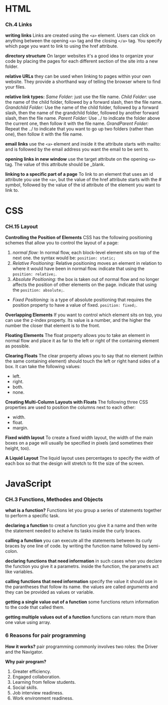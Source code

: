 # HTML

### Ch.4 Links
**writing links**
Links are created using the `<a>` element. Users can click on anything between the opening `<a>` tag and the closing `</a>` tag. You specify which page you want to link to using the href attribute.

**directory structure**
On larger websites it's a good idea to organize your code by placing the pages for each different section of the site into a new folder.

**relative URLs**
they can be used when linking to pages within your own website. They provide a shorthand way of telling the browser where to find your files.

**relative link types:**
_Same Folder:_ just use the file name.
_Child Folder:_ use the name of the child folder, followed by a forward slash, then the file name.
_Grandchild Folder:_ Use the name of the child folder, followed by a forward slash, then the name of the grandchild folder, followed by another forward slash, then the file name.
_Parent Folder:_ Use ../ to indicate the folder above the current one, then follow it with the file name.
_GrandParent Folder:_ Repeat the ../ to indicate that you want to go up two folders (rather than one), then follow it with the file name.

**email links**
use the `<a>` element and inside it the attribute starts with mailto: and is followed by the email address you want the email to be sent to.

**opening links in new window**
use the target attribute on the opening `<a>` tag. The value of this attribute should be _blank.

**linking to a specific part of a page**
To link to an element that uses an id attribute you use the `<a>`, but the value of the href attribute starts with the # symbol, followed by the value of the id attribute of the element you want to link to.

# CSS

### CH.15 Layout
**Controlling the Position of Elements**
CSS has the following positioning schemes that allow you to control the layout of a page:
1. _normal flow:_ In normal flow, each block-level element sits on top of the next one. the syntax would be: `position: static;`
2. _Relative Positioning:_ Relative positioning moves an element in relation to where it would have been in normal flow. indicate that using the `position: relative;`.
3. _Absolute Positioning:_ the box is taken out of normal flow and no longer affects the position of other elements on the page. indicate that using the `position: absolute;`.
  - _Fixed Positioning:_ is a type of absolute positioning that requires the position property to have a value of fixed. `position: fixed;`.

**Overlapping Elements**
If you want to control which element sits on top, you can use the z-index property. Its value is a number, and the higher the number the closer that element is to the front.

**Floating Elements**
The float property allows you to take an element in normal flow and place it as far to the left or right of the containing element as possible.

**Clearing Floats**
The clear property allows you to say that no element (within the same containing element) should touch the left or right hand sides of a box. It can take the following values:
- left.
- right.
- both.
- none.

**Creating Multi-Column Layouts with Floats**
The following three CSS properties are used to position the columns next to each other:
- width.
- float.
- margin.

**Fixed width layout**
To create a fixed width layout, the width of the main boxes on a page will usually be specified in pixels (and sometimes their height, too).

**A Liquid Layout**
The liquid layout uses percentages to specify the width of each box so that the design will stretch to fit the size of the screen.


# JavaScript

### CH.3 Functions, Methodes and Objects
**what is a function?**
Functions let you group a series of statements together to perform a specific task.

**declaring a function**
to creat a function you give it a name and then write the statement needed to acheive its tasks inside the curly braces.

**calling a function**
you can execute all the statements between its curly braces by one line of code. by writing the function name followed by semi-colon.

**declaring functions that need information**
in such cases when you declare the function you give it a parametrs.
inside the function, the parametrs act like variables.

**calling functions that need information**
specify the value it should use in the parantheses that follow its name. the values are called _arguments_ and they can be provided as values or variable.

**getting a single value out of a function**
some functions return information to the code that called them.

**getting multiple values out of a function**
functions can return more than one value using array.


### 6 Reasons for pair programming
**How it works?**
pair programming commonly involves two roles: the Driver and the Navigator.

**Why pair program?**
1. Greater efficiency.
2. Engaged collaboration.
3. Learning from fellow students.
4. Social skills.
5. Job interview readiness.
6. Work environment readiness.